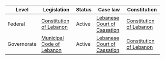| Level | Legislation | Status | Case law | Constitution |
|---|---|---|---|---|
| Federal | [Constitution of Lebanon](https://www.constituteproject.org/constitution/Lebanon_2012.pdf) | Active | [Lebanese Court of Cassation](https://www.justice.gov.lb/en/courts/court-of-cassation) | [Constitution of Lebanon](https://www.constituteproject.org/constitution/Lebanon_2012.pdf) |
| Governorate | [Municipal Code of Lebanon](https://www.legislation.gov.lb/en/laws/details/243) | Active | [Lebanese Court of Cassation](https://www.justice.gov.lb/en/courts/court-of-cassation) | [Constitution of Lebanon](https://www.constituteproject.org/constitution/Lebanon_2012.pdf) |